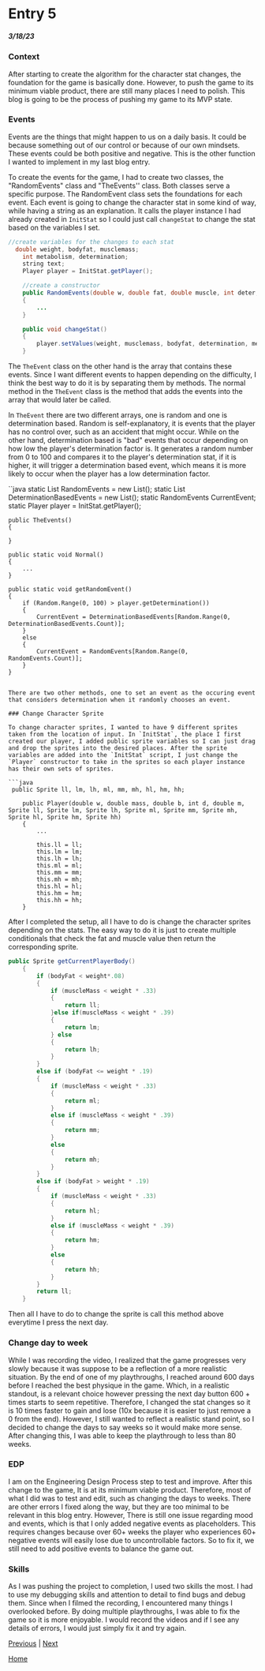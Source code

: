 # Entry 5
##### 3/18/23

### Context

After starting to create the algorithm for the character stat changes, the foundation for the game is basically done. However, to push the game to its minimum viable product, there are still many places I need to polish. This blog is going to be the process of pushing my game to its MVP state. 

### Events

Events are the things that might happen to us on a daily basis. It could be because something out of our control or because of our own mindsets. These events could be both positive and negative. This is the other function I wanted to implement in my last blog entry.

To create the events for the game, I had to create two classes, the "RandomEvents" class and "TheEvents'' class. Both classes serve a specific purpose. The RandomEvent class sets the foundations for each event. Each event is going to change the character stat in some kind of way, while having a string as an explanation. It calls the player instance I had already created in `InitStat` so I could just call `changeStat` to change the stat based on the variables I set. 

```java
//create variables for the changes to each stat
  double weight, bodyfat, musclemass;
    int metabolism, determination;
    string text;
    Player player = InitStat.getPlayer();

    //create a constructor
    public RandomEvents(double w, double fat, double muscle, int deter, int meta, string text)
    {
        ...
    }

    public void changeStat()
    {
        player.setValues(weight, musclemass, bodyfat, determination, metabolism);
    }

```

The `TheEvent` class on the other hand is the array that contains these events. Since I want different events to happen depending on the difficulty, I think the best way to do it is by separating them by methods. The normal method in the `TheEvent` class is the method that adds the events into the array that would later be called. 

In `TheEvent` there are two different arrays, one is random and one is determination based. Random is self-explanatory, it is events that the player has no control over, such as an accident that might occur. While on the other hand, determination based is "bad" events that occur depending on how low the player's determination factor is. It generates a random number from 0 to 100 and compares it to the player's determination stat, if it is higher, it will trigger a determination based event, which means it is more likely to occur when the player has a low determination factor. 

``java
    static List<RandomEvents> RandomEvents = new List<RandomEvents>();
    static List<RandomEvents> DeterminationBasedEvents = new List<RandomEvents>();
    static RandomEvents CurrentEvent;
    static Player player = InitStat.getPlayer();

    public TheEvents()
    {
        
    }

    public static void Normal()
    {
        ...
    }

    public static void getRandomEvent()
    {
        if (Random.Range(0, 100) > player.getDetermination())
        {
            CurrentEvent = DeterminationBasedEvents[Random.Range(0, DeterminationBasedEvents.Count)];
        }
        else
        {
            CurrentEvent = RandomEvents[Random.Range(0, RandomEvents.Count)];
        }
    }
```

There are two other methods, one to set an event as the occuring event that considers determination when it randomly chooses an event. 

### Change Character Sprite

To change character sprites, I wanted to have 9 different sprites taken from the location of input. In `InitStat`, the place I first created our player, I added public sprite variables so I can just drag and drop the sprites into the desired places. After the sprite variables are added into the `InitStat` script, I just change the `Player` constructor to take in the sprites so each player instance has their own sets of sprites. 

```java 
 public Sprite ll, lm, lh, ml, mm, mh, hl, hm, hh;

    public Player(double w, double mass, double b, int d, double m, Sprite ll, Sprite lm, Sprite lh, Sprite ml, Sprite mm, Sprite mh, Sprite hl, Sprite hm, Sprite hh)
    {
        ...

        this.ll = ll;
        this.lm = lm;
        this.lh = lh;
        this.ml = ml;
        this.mm = mm;
        this.mh = mh;
        this.hl = hl;
        this.hm = hm;
        this.hh = hh;
    }
```
After I completed the setup, all I have to do is change the character sprites depending on the stats. The easy way to do it is just to create multiple conditionals that check the fat and muscle value then return the corresponding sprite. 

``` java 
public Sprite getCurrentPlayerBody()
    {
        if (bodyFat < weight*.08)
        {
            if (muscleMass < weight * .33)
            {
                return ll;
            }else if(muscleMass < weight * .39)
            {
                return lm;
            } else
            {
                return lh;
            }
        }
        else if (bodyFat <= weight * .19)
        {
            if (muscleMass < weight * .33)
            {
                return ml;
            }
            else if (muscleMass < weight * .39)
            {
                return mm;
            }
            else
            {
                return mh;
            }
        }
        else if (bodyFat > weight * .19)
        {
            if (muscleMass < weight * .33)
            {
                return hl;
            }
            else if (muscleMass < weight * .39)
            {
                return hm;
            }
            else
            {
                return hh;
            }
        }
        return ll;
    }

```
Then all I have to do to change the sprite is call this method above everytime I press the next day. 

### Change day to week

While I was recording the video, I realized that the game progresses very slowly because it was suppose to be a reflection of a more realistic situation. By the end of one of my playthroughs, I reached around 600 days before I reached the best physique in the game. Which, in a realistic standout, is a relevant choice however pressing the next day button 600 + times starts to seem repetitive. Therefore, I changed the stat changes so it is 10 times faster to gain and lose (10x because it is easier to just remove a 0 from the end). However, I still wanted to reflect a realistic stand point, so I decided to change the days to say weeks so it would make more sense. 
After changing this, I was able to keep the playthrough to less than 80 weeks. 

### EDP

I am on the Engineering Design Process step to test and improve. After this change to the game, It is at its minimum viable product. Therefore, most of what I did was to test and edit, such as changing the days to weeks. There are other errors I fixed along the way, but they are too minimal to be relevant in this blog entry. However, There is still one issue regarding mood and events, which is that I only added negative events as placeholders. This requires changes because over 60+ weeks the player who experiences 60+ negative events will easily lose due to uncontrollable factors. So to fix it, we still need to add positive events to balance the game out. 

### Skills

As I was pushing the project to completion, I used two skills the most. I had to use my debugging skills and attention to detail to find bugs and debug them. Since when I filmed the recording, I encountered many things I overlooked before. By doing multiple playthroughs, I was able to fix the game so it is more enjoyable. I would record the videos and if I see any details of errors, I would just simply fix it and try again. 




[Previous](entry04.md) | [Next](entry06.md)

[Home](../README.md)
